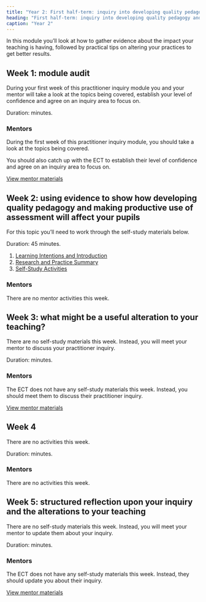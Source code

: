 ```yaml
---
title: "Year 2: First half-term: inquiry into developing quality pedagogy and making productive use of assessment (part 1)"
heading: "First half-term: inquiry into developing quality pedagogy and making productive use of assessment (part 1)"
caption: "Year 2"
---
```


In this module you’ll look at how to gather evidence about the impact your teaching is having, followed by practical tips on altering your practices to get better results.

## Week 1: module audit

During your first week of this practitioner inquiry module you and your mentor will take a look at the topics being covered, establish your level of confidence and agree on an inquiry area to focus on.

Duration: minutes.

### Mentors

During the first week of this practitioner inquiry module, you should take a look at the topics being covered.

You should also catch up with the ECT to establish their level of confidence and agree on an inquiry area to focus on.

[View mentor materials](/ucl/year-2-inquiry-into-developing-quality-pedagogy-and-making-productive-use-of-assessment-part-1/spring-week-1-mentor-materials)

## Week 2: using evidence to show how developing quality pedagogy and making productive use of assessment will affect your pupils

For this topic you’ll need to work through the self-study materials below.

Duration: 45 minutes.

1. [Learning Intentions and Introduction](/ucl/year-2-inquiry-into-developing-quality-pedagogy-and-making-productive-use-of-assessment-part-1/spring-week-2-ect-learning-intentions-and-introduction)
2. [Research and Practice Summary](/ucl/year-2-inquiry-into-developing-quality-pedagogy-and-making-productive-use-of-assessment-part-1/spring-week-2-ect-research-and-practice-summary)
3. [Self-Study Activities](/ucl/year-2-inquiry-into-developing-quality-pedagogy-and-making-productive-use-of-assessment-part-1/spring-week-2-ect-self-study-activities)

### Mentors

There are no mentor activities this week.

## Week 3: what might be a useful alteration to your teaching?

There are no self-study materials this week. Instead, you will meet your mentor to discuss your practitioner inquiry.

Duration: minutes.

### Mentors

The ECT does not have any self-study materials this week. Instead, you should meet them to discuss their practitioner inquiry.

[View mentor materials](/ucl/year-2-inquiry-into-developing-quality-pedagogy-and-making-productive-use-of-assessment-part-1/spring-week-3-mentor-materials)

## Week 4

There are no activities this week.

Duration: minutes.

### Mentors

There are no activities this week.

## Week 5: structured reflection upon your inquiry and the alterations to your teaching

There are no self-study materials this week. Instead, you will meet your mentor to update them about your inquiry.

Duration: minutes.

### Mentors

The ECT does not have any self-study materials this week. Instead, they should update you about their inquiry.

[View mentor materials](/ucl/year-2-inquiry-into-developing-quality-pedagogy-and-making-productive-use-of-assessment-part-1/spring-week-5-mentor-materials)

